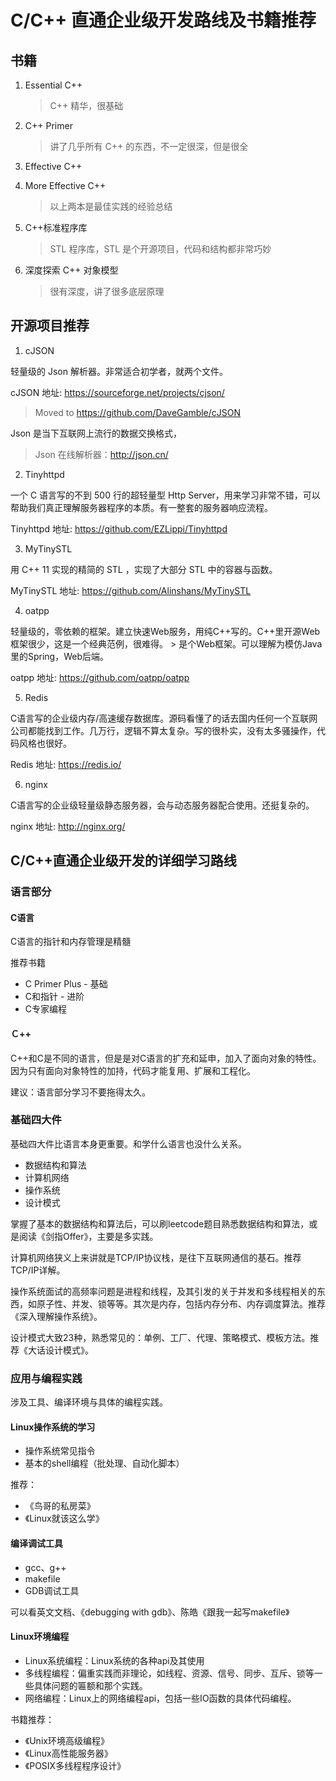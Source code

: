 # C/C++ 直通企业级开发路线及书籍推荐

## 书籍

1. Essential C++

	> C++ 精华，很基础

2. C++ Primer

	> 讲了几乎所有 C++ 的东西，不一定很深，但是很全

3. Effective C++

4. More Effective C++

	> 以上两本是最佳实践的经验总结

5. C++标准程序库

	> STL 程序库，STL 是个开源项目，代码和结构都非常巧妙

6. 深度探索 C++ 对象模型

	> 很有深度，讲了很多底层原理


## 开源项目推荐

1. cJSON

轻量级的 Json 解析器。非常适合初学者，就两个文件。

cJSON 地址: https://sourceforge.net/projects/cjson/

> Moved to https://github.com/DaveGamble/cJSON

Json 是当下互联网上流行的数据交换格式，

> Json 在线解析器：http://json.cn/

2. Tinyhttpd

一个 C 语言写的不到 500 行的超轻量型 Http Server，用来学习非常不错，可以帮助我们真正理解服务器程序的本质。有一整套的服务器响应流程。

Tinyhttpd 地址: https://github.com/EZLippi/Tinyhttpd

3. MyTinySTL

用 C++ 11 实现的精简的 STL ，实现了大部分 STL 中的容器与函数。

MyTinySTL 地址: https://github.com/Alinshans/MyTinySTL

4. oatpp

轻量级的，零依赖的框架。建立快速Web服务，用纯C++写的。C++里开源Web框架很少，这是一个经典范例，很难得。
	> 是个Web框架。可以理解为模仿Java里的Spring，Web后端。

oatpp 地址: https://github.com/oatpp/oatpp

5. Redis

C语言写的企业级内存/高速缓存数据库。源码看懂了的话去国内任何一个互联网公司都能找到工作。几万行，逻辑不算太复杂。写的很朴实，没有太多骚操作，代码风格也很好。

Redis 地址: https://redis.io/

6. nginx

C语言写的企业级轻量级静态服务器，会与动态服务器配合使用。还挺复杂的。

nginx 地址: http://nginx.org/


## C/C++直通企业级开发的详细学习路线

### 语言部分

#### C语言

C语言的指针和内存管理是精髓

推荐书籍
- C Primer Plus - 基础
- C和指针 - 进阶
- C专家编程

#### Ｃ++

C++和C是不同的语言，但是是对C语言的扩充和延申，加入了面向对象的特性。因为只有面向对象特性的加持，代码才能复用、扩展和工程化。


建议：语言部分学习不要拖得太久。


### 基础四大件

基础四大件比语言本身更重要。和学什么语言也没什么关系。
- 数据结构和算法
- 计算机网络
- 操作系统
- 设计模式

掌握了基本的数据结构和算法后，可以刷leetcode题目熟悉数据结构和算法，或是阅读《剑指Offer》，主要是多实践。

计算机网络狭义上来讲就是TCP/IP协议栈，是往下互联网通信的基石。推荐TCP/IP详解。

操作系统面试的高频率问题是进程和线程，及其引发的关于并发和多线程相关的东西，如原子性、并发、锁等等。其次是内存，包括内存分布、内存调度算法。推荐《深入理解操作系统》。

设计模式大致23种，熟悉常见的：单例、工厂、代理、策略模式、模板方法。推荐《大话设计模式》。


### 应用与编程实践

涉及工具、编译环境与具体的编程实践。

#### Linux操作系统的学习

- 操作系统常见指令
- 基本的shell编程（批处理、自动化脚本）

推荐：
- 《鸟哥的私房菜》
- 《Linux就该这么学》

#### 编译调试工具

- gcc、g++
- makefile
- GDB调试工具

可以看英文文档、《debugging with gdb》、陈皓《跟我一起写makefile》

#### Linux环境编程

- Linux系统编程：Linux系统的各种api及其使用
- 多线程编程：偏重实践而非理论，如线程、资源、信号、同步、互斥、锁等一些具体问题的匾额和那个实践。
- 网络编程：Linux上的网络编程api，包括一些IO函数的具体代码编程。

书籍推荐：
- 《Unix环境高级编程》
- 《Linux高性能服务器》
- 《POSIX多线程程序设计》